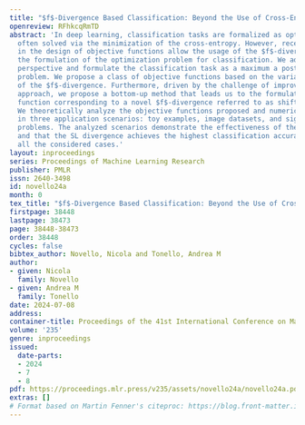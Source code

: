 ```yaml
---
title: "$f$-Divergence Based Classification: Beyond the Use of Cross-Entropy"
openreview: RFhkcqRmTD
abstract: 'In deep learning, classification tasks are formalized as optimization problems
  often solved via the minimization of the cross-entropy. However, recent advancements
  in the design of objective functions allow the usage of the $f$-divergence to generalize
  the formulation of the optimization problem for classification. We adopt a Bayesian
  perspective and formulate the classification task as a maximum a posteriori probability
  problem. We propose a class of objective functions based on the variational representation
  of the $f$-divergence. Furthermore, driven by the challenge of improving the state-of-the-art
  approach, we propose a bottom-up method that leads us to the formulation of an objective
  function corresponding to a novel $f$-divergence referred to as shifted log (SL).
  We theoretically analyze the objective functions proposed and numerically test them
  in three application scenarios: toy examples, image datasets, and signal detection/decoding
  problems. The analyzed scenarios demonstrate the effectiveness of the proposed approach
  and that the SL divergence achieves the highest classification accuracy in almost
  all the considered cases.'
layout: inproceedings
series: Proceedings of Machine Learning Research
publisher: PMLR
issn: 2640-3498
id: novello24a
month: 0
tex_title: "$f$-Divergence Based Classification: Beyond the Use of Cross-Entropy"
firstpage: 38448
lastpage: 38473
page: 38448-38473
order: 38448
cycles: false
bibtex_author: Novello, Nicola and Tonello, Andrea M
author:
- given: Nicola
  family: Novello
- given: Andrea M
  family: Tonello
date: 2024-07-08
address:
container-title: Proceedings of the 41st International Conference on Machine Learning
volume: '235'
genre: inproceedings
issued:
  date-parts:
  - 2024
  - 7
  - 8
pdf: https://proceedings.mlr.press/v235/assets/novello24a/novello24a.pdf
extras: []
# Format based on Martin Fenner's citeproc: https://blog.front-matter.io/posts/citeproc-yaml-for-bibliographies/
---
```

